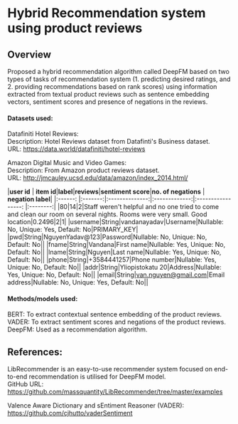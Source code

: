 # Hybrid Recommendation system using product reviews

## Overview
Proposed a hybrid recommendation algorithm  called DeepFM based on two types of tasks of recommendation system (1. predicting desired ratings, and 2. providing recommendations based on rank scores) using information extracted from textual product reviews such as sentence embedding vectors, sentiment scores and presence of negations in the reviews.

#### Datasets used: 

Datafiniti Hotel Reviews: <br />
Description: Hotel Reviews dataset from Datafinti's Business dataset. <br />
URL: https://data.world/datafiniti/hotel-reviews

Amazon Digital Music and Video Games: <br />
Description: From Amazon product reviews dataset. <br />
URL: http://jmcauley.ucsd.edu/data/amazon/index_2014.html/


|**user id** | **item id**|**label**|**reviews**|**sentiment score**|**no. of negations** | **negation label**|
|:------: |:-------:|:--------------:|:-------------:|:-----------------: |:--------:|
|80|14|2|Staff weren't helpful and no one tried to come and clean our room on several nights. Rooms were very small. Good location|0.2496|2|1|
|username|String|vandanayadav|Username|Nullable: No, Unique: Yes, Default: No|PRIMARY_KEY| 
|pwd|String|NguyenYadav@123|Password|Nullable: No, Unique: No, Default: No|| 
|fname|String|Vandana|First name|Nullable: Yes, Unique: No, Default: No|| 
|lname|String|Nguyen|Last name|Nullable: Yes, Unique: No, Default: No|| 
|phone|String|+3584441257|Phone number|Nullable: Yes, Unique: No, Default: No|| 
|addr|String|Yliopistokatu 20|Address|Nullable: Yes, Unique: No, Default: No||
|email|String|van.nguyen@gmail.com|Email address|Nullable: No, Unique: Yes, Default: No|| 




#### Methods/models used: <br />
BERT: To extract contextual sentence embedding of the product reviews. <br />
VADER: To extract sentiment scores and negations of the product reviews. <br />
DeepFM: Used as a recommendation algorithm. <br />





## References:
LibRecommender is an easy-to-use recommender system focused on end-to-end recommendation is utilised for DeepFM model. <br />
GitHub URL: https://github.com/massquantity/LibRecommender/tree/master/examples

Valence Aware Dictionary and sEntiment Reasoner (VADER):
https://github.com/cjhutto/vaderSentiment
